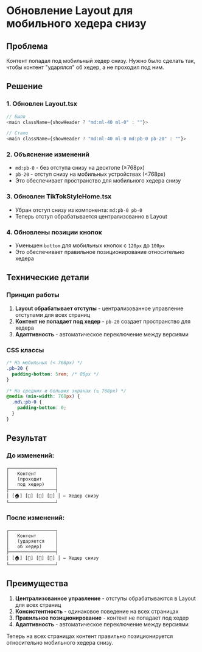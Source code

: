 # Обновление Layout для мобильного хедера снизу

## Проблема
Контент попадал под мобильный хедер снизу. Нужно было сделать так, чтобы контент "ударялся" об хедер, а не проходил под ним.

## Решение

### 1. Обновлен Layout.tsx
```typescript
// Было
<main className={showHeader ? "md:ml-40 ml-0" : ""}>

// Стало
<main className={showHeader ? "md:ml-40 ml-0 md:pb-0 pb-20" : ""}>
```

### 2. Объяснение изменений
- `md:pb-0` - без отступа снизу на десктопе (≥768px)
- `pb-20` - отступ снизу на мобильных устройствах (<768px)
- Это обеспечивает пространство для мобильного хедера снизу

### 3. Обновлен TikTokStyleHome.tsx
- Убран отступ снизу из компонента: `md:pb-0 pb-0`
- Теперь отступ обрабатывается централизованно в Layout

### 4. Обновлены позиции кнопок
- Уменьшен `bottom` для мобильных кнопок с `120px` до `100px`
- Это обеспечивает правильное позиционирование относительно хедера

## Технические детали

### Принцип работы
1. **Layout обрабатывает отступы** - централизованное управление отступами для всех страниц
2. **Контент не попадает под хедер** - `pb-20` создает пространство для хедера
3. **Адаптивность** - автоматическое переключение между версиями

### CSS классы
```css
/* На мобильных (< 768px) */
.pb-20 {
  padding-bottom: 5rem; /* 80px */
}

/* На средних и больших экранах (≥ 768px) */
@media (min-width: 768px) {
  .md\:pb-0 {
    padding-bottom: 0;
  }
}
```

## Результат

### До изменений:
```
┌─────────────────┐
│   Контент       │
│   (проходит     │
│   под хедер)    │
├─────────────────┤
│ [🏠] [👥] [🎨] [👤] │ ← Хедер снизу
└─────────────────┘
```

### После изменений:
```
┌─────────────────┐
│   Контент       │
│   (ударяется    │
│   об хедер)     │
├─────────────────┤
│ [🏠] [👥] [🎨] [👤] │ ← Хедер снизу
└─────────────────┘
```

## Преимущества
1. **Централизованное управление** - отступы обрабатываются в Layout для всех страниц
2. **Консистентность** - одинаковое поведение на всех страницах
3. **Правильное позиционирование** - контент не попадает под хедер
4. **Адаптивность** - автоматическое переключение между версиями

Теперь на всех страницах контент правильно позиционируется относительно мобильного хедера снизу. 